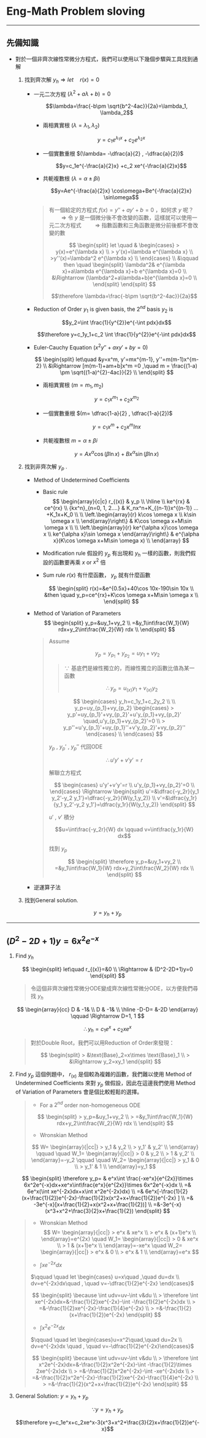 # Eng-Math Problem sloving

---

## 先備知識

* 對於一個非齊次線性常微分方程式，我們可以使用以下幾個步驟與工具找到通解
  1. 找到齊次解 $y_h\Rightarrow let\quad r(x)=0$

     * 一元二次方程 $(\lambda^2+a\lambda+b)=0$

       $$\lambda=\frac{-b\pm \sqrt{b^2-4ac}}{2a}=\lambda_1, \lambda_2$$

       * 兩相異實根 $(\lambda=\lambda_1 ,\lambda_2)$

         $$y=c_1 e^{\lambda_1x}+c_2 e^{\lambda_2x}$$

       * 一個實數重根 $(\lambda= -\dfrac{a}{2} , -\dfrac{a}{2})$

         $$y=c_1e^{-\frac{a}{2}x} +c_2 xe^{-\frac{a}{2}x}$$

       * 共軛複數根 $(\lambda=\alpha\pm \beta i)$

         $$y=Ae^{-\frac{a}{2}x} \cos\omega+Be^{-\frac{a}{2}x} \sin\omega$$

       > 有一個給定的方程式 $f(x)=y''+ay'+b=0$ ，如何求 $y$ 呢？
       > $\qquad \Rightarrow$ 令 $y$ 是一個微分後不會改變的函數，這樣就可以使用一元二次方程式
       > $\qquad \Rightarrow$ 指數函數和三角函數是微分前後都不會改變的數
       >
       > $$
       > \begin{split}
        > let \quad &
          >\begin{cases}
            > y(x)=e^{\lambda x} \\
            > y'(x)=\lambda e^{\lambda x} \\
            >y''(x)=\lambda^2 e^{\lambda x} \\
          > \end{cases} \\
        > &\qquad then \quad
        > \begin{split}
          > \lambda^2& e^{\lambda x}+a\lambda e^{\lambda x}+b e^{\lambda x}=0 \\
          > &\Rightarrow (\lambda^2+a\lambda+b)e^{\lambda x}=0 \\
        > \end{split}
       > \end{split}
       > $$
       >
       > $$\therefore \lambda=\frac{-b\pm \sqrt{b^2-4ac}}{2a}$$

     * Reduction of Order
        $y_1$ is given basis, the $2^{nd}$ basis $y_2$ is

        $$y_2=\int \frac{1}{y^{2}}e^{-\int pdx}dx$$

        $$\therefore y=c_1y_1+c_2 \int \frac{1}{y^{2}}e^{-\int pdx}dx$$

     * Euler-Cauchy Equation $(x^2 y''+axy'+by=0)$

       $$
       \begin{split}
       let\quad &y=x^m, y'=mx^{m-1}, y''=m(m-1)x^{m-2} \\
       &\Rightarrow [m(m-1)+am+b]x^m =0 ,\quad m = \frac{(1-a) \pm \sqrt{(1-a)^{2}-4ac}}{2} \\
       \end{split}
       $$

       * 兩相異實根 $(m=m_1 ,m_2)$

       $$y=c_1 x^{m_1}+c_2 x^{m_2}$$

       * 一個實數重根 $(m= \dfrac{1-a}{2} , \dfrac{1-a}{2})$

       $$y=c_1 x^m +c_2 x^m ln x$$

       * 共軛複數根 $m=\alpha\pm \beta i$

       $$y=Ax^\alpha \cos(\beta \ln x)+Bx^\alpha \sin(\beta \ln x)$$

  2. 找到非齊次解 $y_p$ .
     * Method of Undetermined Coefficients
       * Basic rule
         $$
         \begin{array}{c|c}
             r_{(x)} & y_p \\
             \hline \\
             ke^{rx} & ce^{rx} \\
             {kx^n}_{n=0, 1, 2....} & K_nx^n+K_{(n-1)}x^{(n-1)} ... +K_1x+K_0 \\ \\
             \left.\begin{array}{r}
                 k\cos \omega x \\
                 k\sin \omega x \\
             \end{array}\right\} & K\cos \omega x+M\sin \omega x \\ \\
             \left.\begin{array}{r}
                 ke^{\alpha x}\cos \omega x \\
                 ke^{\alpha x}\sin \omega x
             \end{array}\right\} & e^{\alpha x}(K\cos \omega x+M\sin \omega x) \\
         \end{array}
         $$

       * Modification rule
         假設的 $y_p$ 有出現和 $y_h$ 一樣的函數，則我們假設的函數要再乘 $x$ or $x^2$ 倍

       * Sum rule
         $r(x)$ 有什麼函數， $y_p$ 就有什麼函數

         $$
         \begin{split}
          r(x)=&e^{0.5x}+40\cos 10x-190\sin 10x \\
          &then \quad y_p=ce^{rx}+K\cos \omega x+M\sin \omega x \\
         \end{split}
         $$

     * Method of Variation of Parameters
       $$
       \begin{split}
         y_p=&uy_1+vy_2 \\
         =&y_1\int\frac{W_1}{W} rdx+y_2\int\frac{W_2}{W} rdx \\
       \end{split}
       $$

        >
        >$\text{Assume}$
        >
        >$$\quad y_p=y_{p_1}+y_{p_2}=uy_1+vy_2$$
        >
        >> $\because$ 基底們是線性獨立的，而線性獨立的函數比值為某一函數
        >>
        >> $$\therefore y_p=u_{(x)}y_1+v_{(x)} y_2$$
        >
        > $$
        > \begin{cases}
          > y_h=c_1y_1+c_2y_2 \\ \\
          >y_p=uy_{p_1}+vy_{p_2}
          > \begin{cases}
            > y_p'=uy_{p_1}'+vy_{p_2}'+u'y_{p_1}+vy_{p_2}' \quad,u'y_{p_1}+vy_{p_2}'=0 \\
            > y_p''=u'y_{p_1}'+uy_{p_1}''+v'y_{p_2}'+vy_{p_2}''
          > \end{cases} \\
        > \end{cases}
        > $$
        >
        > $y_p$ , $y_p'$ , $y_p''$ 代回ODE
        >
        > $$\therefore u'y'+v'y'=r$$
        >
        > 解聯立方程式
        >
        > $$
        > \begin{cases}
          > u'y'+v'y'=r \\
          > u'y_{p_1}+vy_{p_2}'=0 \\
        > \end{cases} \Rightarrow
        > \begin{split}
          > u'=&\dfrac{-y_2r}{y_1 y_2'-y_2 y_1'}=\dfrac{-y_2r}{W(y_1,y_2)} \\
          > v'=&\dfrac{y_1r}{y_1 y_2'-y_2 y_1'}=\dfrac{y_1r}{W(y_1,y_2)}
        > \end{split}
        > $$
        >
        > $u'$ , $v'$ 積分
        >
        > $$u=\int\frac{-y_2r}{W} dx \qquad v=\int\frac{y_1r}{W} dx$$
        >
        > 找到 $y_p$
        >
        > $$
        > \begin{split}
          > \therefore y_p=&uy_1+vy_2 \\
          > =&y_1\int\frac{W_1}{W} rdx+y_2\int\frac{W_2}{W} rdx \\
        > \end{split}
        > $$
     * 逆運算子法
  3. 找到General solution.

   $$y=y_h+y_p$$

---

## $(D^2-2D+1)y=6x^2e^{-x}$

1. Find $y_h$

   $$
   \begin{split}
    let\quad r_{(x)}=&0 \\
    \Rightarrow & (D^2-2D+1)y=0
   \end{split}
   $$

    > 令這個非齊次線性常微分ODE變成齊次線性常微分ODE，以方便我們尋找 $y_h$

    $$
    \begin{array}{cc}
     D & -1& \\
     D & -1& \\
     \hline
     -D-D= &-2D
    \end{array} \qquad \Rightarrow D=1, 1
    $$

    $$\therefore y_h=c_1e^x+c_2xe^x$$

    > 對於Double Root，我們可以用Reduction of Order來發現：
    >
    > $$
    > \begin{split}
        > &\text{Base}_2=x\times \text{Base}_1 \\
        > &\Rightarrow y_2=xy_1
    > \end{split}
    > $$

2. Find $y_p$
   這個例題中， $r_{(x)}$ 是個較為複雜的函數，我們難以使用 Method of Undetermined Coefficients 來對 $y_p$ 做假設，因此在這邊我們使用 Method of Variation of Parameters 會是個比較輕鬆的選擇。

    > * For a $2^{nd}$ order non-homogeneous ODE
    >
      > $$
      > \begin{split}
        > y_p=&uy_1+vy_2 \\
        > =&y_1\int\frac{W_1}{W} rdx+y_2\int\frac{W_2}{W} rdx \\
      > \end{split}
      > $$
      >
    > * Wronskian Method
    >
      > $$
      > W=
      > \begin{array}{|cc|}
        > y_1 & y_2 \\
        > y_1' & y_2' \\
      > \end{array} \qquad \quad
      > W_1=
      > \begin{array}{|cc|}
        > 0 & y_2 \\
        > 1 & y_2' \\
      > \end{array}=-y_2 \qquad \quad
      > W_2=
      > \begin{array}{|cc|}
        > y_1 & 0 \\
        > y_1' & 1 \\
      > \end{array}=y_1
      > $$

      $$
      \begin{split}
        \therefore y_p= & e^x\int \frac{-xe^x}{e^{2x}}\times 6x^2e^{-x}dx+xe^x\int\frac{e^x}{e^{2x}}\times 6x^2e^{-x}dx \\
        =& 6e^x(\int xe^{-2x}dx+x\int x^2e^{-2x}dx) \\
        =& 6e^x[-\frac{1}{2}(x+\frac{1}{2})e^{-2x}-\frac{1}{2}x(x^2+x+\frac{1}{2})e^{-2x} ] \\
        =& -3e^{-x}[x+\frac{1}{2}+x(x^2+x+\frac{1}{2})] \\
        =&-3e^{-x}(x^3+x^2+\frac{3}{2}x+\frac{1}{2})
      \end{split}
      $$

      > * Wronskian Method
      > $$
      > W=
      > \begin{array}{|cc|}
        > e^x & xe^x \\
        > e^x & (x+1)e^x \\
      > \end{array}=e^{2x} \quad
      > W_1=
      > \begin{array}{|cc|}
        > 0 & xe^x \\
        > 1 & (x+1)e^x \\
      > \end{array}=-xe^x \quad
      > W_2=
      > \begin{array}{|cc|}
        > e^x & 0 \\
        > e^x & 1 \\
      > \end{array}=e^x
      > $$
      >
      > * $\int xe^{-2x}dx$
      >
      > $\qquad \quad  let \begin{cases} u=x\quad ,\quad du=dx \\ dv=e^{-2x}dx\quad , \quad v=-\dfrac{1}{2}e^{-2x} \end{cases}$
      >
      > $$
      > \begin{split}
      > \because \int udv=uv-\int v&du \\
        > \therefore \int xe^{-2x}dx=&-\frac{1}{2}xe^{-2x}-\int -\frac{1}{2}e^{-2x}dx \\
        > =&-\frac{1}{2}xe^{-2x}-\frac{1}{4}e^{-2x} \\
        > =&-\frac{1}{2}(x+\frac{1}{2})e^{-2x}
      > \end{split}
      > $$
      >
      > * $\int x^2e^{-2x}dx$
      >
      > $\qquad \quad let \begin{cases}u=x^2\quad,\quad du=2x \\ dv=e^{-2x}dx \quad , \quad v=-\dfrac{1}{2}e^{-2x}\end{cases}$
      >
      > $$
      > \begin{split}
      > \because \int udv=uv-\int v&du \\
        > \therefore \int x^2e^{-2x}dx=&-\frac{1}{2}x^2e^{-2x}-\int -\frac{1}{2}\times 2xe^{-2x}dx \\
        > =&-\frac{1}{2}x^2e^{-2x}-\int -xe^{-2x}dx \\
        > =&-\frac{1}{2}x^2e^{-2x}-\frac{1}{2}xe^{-2x}-\frac{1}{4}e^{-2x} \\
        > =&-\frac{1}{2}(x^2+x+\frac{1}{2})e^{-2x}
      > \end{split}
      > $$

3. General Solution: $y=y_h+y_p$

   $$\because y=y_h+y_p$$

   $$\therefore y=c_1e^x+c_2xe^x-3(x^3+x^2+\frac{3}{2}x+\frac{1}{2})e^{-x}$$

